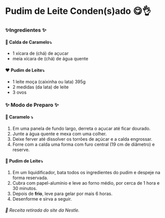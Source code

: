 # Pudim de Leite Conden(s)ado :yum::ok_hand:

### :sparkles:Ingredientes :sparkles:

#### :yellow_heart: Calda de Caramelo:arrow_heading_down:

- 1 xícara de (chá) de açucar
- meia xícara de (chá) de água quente



####  :heart: Pudim de Leite:arrow_heading_down:

- 1 leite moça (caixinha ou lata) 395g
- 2 medidas (da lata) de leite
- 3 ovos



### :sparkles: Modo de Preparo :sparkles:



#### :candy: Caramelo :arrow_heading_down:

1. Em uma panela de fundo largo, derreta o açucar  até ficar dourado.
2. Junte a água quente e mexa com uma colher.
3. Deixe ferver até dissolver os torrões de açúcar e a calda engrossar.
4. Forre com a calda uma forma com furo central (19 cm de diâmetro) e reserve.



#### :blue_heart: Pudim de Leite:arrow_heading_down:

1. Em um liquidificador, bata todos os ingredientes do pudim e despeje na forma reservada.
2. Cubra com papel-alumínio e leve ao forno médio, por cerca de 1 hora e 30 minutos.
3. Depois de **frio**, leve para gelar por mais 6 horas.
4. Desenforme e sirva a seguir.





###### :round_pushpin: Receita retirada do site da Nestle.

